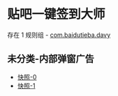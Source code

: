 # 贴吧一键签到大师

存在 1 规则组 - [com.baidutieba.davy](/src/apps/com.baidutieba.davy.ts)

## 未分类-内部弹窗广告

- [快照-0](https://i.gkd.li/i/12504289)
- [快照-1](https://i.gkd.li/i/12504291)
